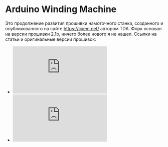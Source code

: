 # Arduino Winding Machine

Это продолжение развития прошивки намоточного станка, созданного и опубликованного на сайте https://cxem.net/ автором TDA. Форк основан на версии прошивки 2.1b, ничего более нового я не нашел. Ссылки на статьи и оригинальные версии прошивок:

* ![Намоточный станок на Arduino версия 2.0](https://cxem.net/arduino/arduino235.php)
* ![Намоточный станок на Arduino](https://cxem.net/arduino/arduino245.php)


